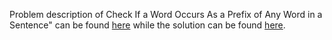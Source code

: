 Problem description of Check If a Word Occurs As a Prefix of Any Word in a Sentence" can be found [here](https://leetcode.com/problems/check-if-a-word-occurs-as-a-prefix-of-any-word-in-a-sentence/) while the solution can be found [here](https://github.com/aurimas13/Solutions-To-Problems/blob/main/LeetCode/Java%20Solutions/Check%20If%20A%20Word%20Occurs%20As%20a%20Prefix%20of%20Any%20Word%20in%20a%20Sentence/check.py).

